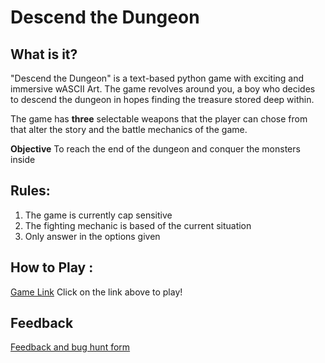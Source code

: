 # Descend the Dungeon 
## What is it?
"Descend the Dungeon" is a text-based python game with exciting and immersive wASCII Art. The game revolves around you, a boy who decides to descend the dungeon in hopes finding the treasure stored deep within. 

The game has **three** selectable weapons that the player can chose from that alter the story and the battle mechanics of the game. 

**Objective**
To reach the end of the dungeon and conquer the monsters inside 

## Rules:
1. The game is currently cap sensitive 
2. The fighting mechanic is based of the current situation 
3. Only answer in the options given 

## How to Play :
[Game Link](my_game.exe)
Click on the link above to play!

## Feedback
[Feedback and bug hunt form](https://docs.google.com/forms/d/e/1FAIpQLSetN1O-4eeGb9Squ0SkI-y_SnTMX56K_I7I4cCV-eP9eCDRIw/viewform?usp=sf_link)